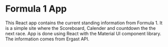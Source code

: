 # Formula 1 App

This React app contains the current standing information from Formula 1. It is a simple site where the Scoreboard, Calender and countdown the the next race. App is done using React with the Material UI component library. The information comes from Ergast API. 